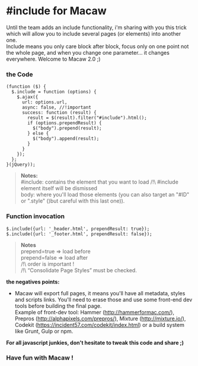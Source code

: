 # \#include for Macaw

Until the team adds an include functionality, i'm sharing with you this trick which will allow you to include several pages (or elements) into another one.  
Include means you only care block after block, focus only on one point not the whole page, and when you change one parameter... it changes everywhere. Welcome to Macaw 2.0 ;)  

### the Code  

```
(function ($) {
  $.include = function (options) {
    $.ajax({
      url: options.url,
      async: false, //!important
      success: function (result) {
        result = $(result).filter("#include").html();
        if (options.prependResult) {
          $("body").prepend(result);
        } else {
          $("body").append(result);
        }
      }
    });
  };
}(jQuery));
```

> **Notes:**  
> \#include: contains the element that you want to load 
> /!\ #include element itself will be dismissed  
> body: where you'll load those elements (you can also target an "#ID" or ".style" ()but careful with this last one)).  

### Function invocation  
```
$.include({url: '_header.html', prependResult: true});
$.include({url: '_footer.html', prependResult: false});
```

> **Notes**  
> prepend=true => load before  
> prepend=false => load after  
> /!\ order is important !  
> /!\ “Consolidate Page Styles” must be checked.  

**the negatives points:**  
- Macaw will export full pages, it means you'll have all metadata, styles and scripts links. You'll need to erase those and use some front-end dev tools before building the final page.  
Example of front-dev tool: Hammer (http://hammerformac.com/), Prepros (http://alphapixels.com/prepros/), Mixture (http://mixture.io/), Codekit (https://incident57.com/codekit/index.html) or a build system like Grunt, Gulp or npm.  

**For all javascript junkies, don't hesitate to tweak this code and share ;)**  

### Have fun with Macaw !  
